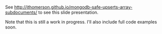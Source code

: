 See http://jthomerson.github.io/mongodb-safe-upserts-array-subdocuments/ to see this slide presentation.

Note that this is still a work in progress. I'll also include full code examples soon.

